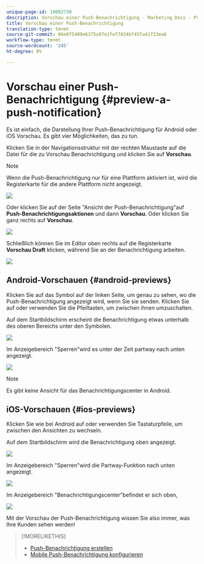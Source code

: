 ```yaml
---
unique-page-id: 10092730
description: Vorschau einer Push-Benachrichtigung - Marketing Docs - Produktdokumentation
title: Vorschau einer Push-Benachrichtigung
translation-type: tm+mt
source-git-commit: 06e0f5489e6375a97e2fe77834bf45fa41f23ea6
workflow-type: tm+mt
source-wordcount: '245'
ht-degree: 0%

---
```



# Vorschau einer Push-Benachrichtigung {#preview-a-push-notification}

Es ist einfach, die Darstellung Ihrer Push-Benachrichtigung für Android oder iOS Vorschau. Es gibt vier Möglichkeiten, das zu tun.

Klicken Sie in der Navigationsstruktur mit der rechten Maustaste auf die Datei für die zu Vorschau Benachrichtigung und klicken Sie auf **Vorschau**.

>[!NOTE]
>
>Wenn die Push-Benachrichtigung nur für eine Plattform aktiviert ist, wird die Registerkarte für die andere Plattform nicht angezeigt.

![](assets/image2015-9-4-9-3a52-3a27.png)

Oder klicken Sie auf der Seite &quot;Ansicht der Push-Benachrichtigung&quot;auf **Push-Benachrichtigungsaktionen** und dann **Vorschau**. Oder klicken Sie ganz rechts auf **Vorschau**.

![](assets/image2015-9-4-10-3a53-3a28.png)

Schließlich können Sie im Editor oben rechts auf die Registerkarte **Vorschau Draft** klicken, während Sie an der Benachrichtigung arbeiten.

![](assets/image2015-9-14-15-3a55-3a26.png)

## Android-Vorschauen {#android-previews}

Klicken Sie auf das Symbol auf der linken Seite, um genau zu sehen, wo die Push-Benachrichtigung angezeigt wird, wenn Sie sie senden. Klicken Sie auf oder verwenden Sie die Pfeiltasten, um zwischen ihnen umzuschalten.

Auf dem Startbildschirm erscheint die Benachrichtigung etwas unterhalb des oberen Bereichs unter den Symbolen.

![](assets/image2015-9-17-16-3a57-3a0.png)

Im Anzeigebereich &quot;Sperren&quot;wird es unter der Zeit partway nach unten angezeigt.

![](assets/image2015-9-17-16-3a58-3a47.png)

>[!NOTE]
>
>Es gibt keine Ansicht für das Benachrichtigungscenter in Android.

## iOS-Vorschauen {#ios-previews}

Klicken Sie wie bei Android auf oder verwenden Sie Tastaturpfeile, um zwischen den Ansichten zu wechseln.

Auf dem Startbildschirm wird die Benachrichtigung oben angezeigt.

![](assets/image2015-9-17-17-3a0-3a28.png)

Im Anzeigebereich &quot;Sperren&quot;wird die Partway-Funktion nach unten angezeigt.

![](assets/image2015-9-17-17-3a2-3a1.png)

Im Anzeigebereich &quot;Benachrichtigungscenter&quot;befindet er sich oben,

![](assets/image2015-9-17-17-3a3-3a15.png)

Mit der Vorschau der Push-Benachrichtigung wissen Sie also immer, was Ihre Kunden sehen werden!

>[!MORELIKETHIS]
>
>* [Push-Benachrichtigung erstellen](/help/marketo/product-docs/mobile-marketing/push-notifications/create-a-push-notification.md)
>* [Mobile Push-Benachrichtigung konfigurieren](/help/marketo/product-docs/mobile-marketing/push-notifications/configure-mobile-push-notification.md)

